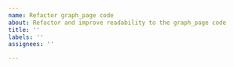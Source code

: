 ```yaml
---
name: Refactor graph_page code
about: Refactor and improve readability to the graph_page code
title: ''
labels: ''
assignees: ''

---
```



